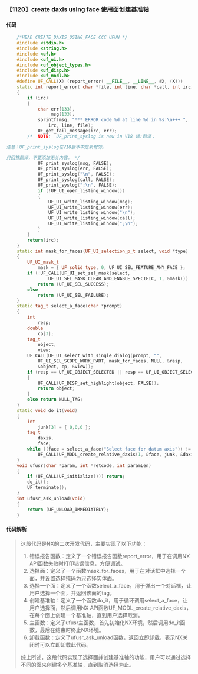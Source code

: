 ### 【1120】create daxis using face 使用面创建基准轴

#### 代码

```cpp
    /*HEAD CREATE_DAXIS_USING_FACE CCC UFUN */  
    #include <stdio.h>  
    #include <string.h>  
    #include <uf.h>  
    #include <uf_ui.h>  
    #include <uf_object_types.h>  
    #include <uf_disp.h>  
    #include <uf_modl.h>  
    #define UF_CALL(X) (report_error( __FILE__, __LINE__, #X, (X)))  
    static int report_error( char *file, int line, char *call, int irc)  
    {  
        if (irc)  
        {  
            char err[133],  
                 msg[133];  
            sprintf(msg, "*** ERROR code %d at line %d in %s:\n+++ ",  
                irc, line, file);  
            UF_get_fail_message(irc, err);  
        /*  NOTE:  UF_print_syslog is new in V18 译:翻译：

注意：UF_print_syslog在V18版本中是新增的。

只回答翻译，不要添加无关内容。 */  
            UF_print_syslog(msg, FALSE);  
            UF_print_syslog(err, FALSE);  
            UF_print_syslog("\n", FALSE);  
            UF_print_syslog(call, FALSE);  
            UF_print_syslog(";\n", FALSE);  
            if (!UF_UI_open_listing_window())  
            {  
                UF_UI_write_listing_window(msg);  
                UF_UI_write_listing_window(err);  
                UF_UI_write_listing_window("\n");  
                UF_UI_write_listing_window(call);  
                UF_UI_write_listing_window(";\n");  
            }  
        }  
        return(irc);  
    }  
    static int mask_for_faces(UF_UI_selection_p_t select, void *type)  
    {  
        UF_UI_mask_t  
            mask = { UF_solid_type, 0, UF_UI_SEL_FEATURE_ANY_FACE };  
        if (!UF_CALL(UF_UI_set_sel_mask(select,  
                UF_UI_SEL_MASK_CLEAR_AND_ENABLE_SPECIFIC, 1, &mask)))  
            return (UF_UI_SEL_SUCCESS);  
        else  
            return (UF_UI_SEL_FAILURE);  
    }  
    static tag_t select_a_face(char *prompt)  
    {  
        int  
            resp;  
        double  
            cp[3];  
        tag_t  
            object,  
            view;  
        UF_CALL(UF_UI_select_with_single_dialog(prompt, "",  
            UF_UI_SEL_SCOPE_WORK_PART, mask_for_faces, NULL, &resp,  
            &object, cp, &view));  
        if (resp == UF_UI_OBJECT_SELECTED || resp == UF_UI_OBJECT_SELECTED_BY_NAME)  
        {  
            UF_CALL(UF_DISP_set_highlight(object, FALSE));  
            return object;  
        }  
        else return NULL_TAG;  
    }  
    static void do_it(void)  
    {  
        int  
            junk[3] = { 0,0,0 };  
        tag_t  
            daxis,  
            face;  
        while ((face = select_a_face("Select face for datum axis")) != NULL_TAG)  
            UF_CALL(UF_MODL_create_relative_daxis(1, &face, junk, &daxis));  
    }  
    void ufusr(char *param, int *retcode, int paramLen)  
    {  
        if (UF_CALL(UF_initialize())) return;  
        do_it();  
        UF_terminate();  
    }  
    int ufusr_ask_unload(void)  
    {  
        return (UF_UNLOAD_IMMEDIATELY);  
    }

```

#### 代码解析

> 这段代码是NX的二次开发代码，主要实现了以下功能：
>
> 1. 错误报告函数：定义了一个错误报告函数report_error，用于在调用NX API函数失败时打印错误信息，方便调试。
> 2. 选择面：定义了一个函数mask_for_faces，用于在对话框中选择一个面，并设置选择掩码为只选择实体面。
> 3. 选择一个面：定义了一个函数select_a_face，用于弹出一个对话框，让用户选择一个面，并返回该面的tag。
> 4. 创建基准轴：定义了一个函数do_it，用于循环调用select_a_face，让用户选择面，然后调用NX API函数UF_MODL_create_relative_daxis，在每个面上创建一个基准轴，直到用户选择取消。
> 5. 主函数：定义了ufusr主函数，首先初始化NX环境，然后调用do_it函数，最后在结束时终止NX环境。
> 6. 卸载函数：定义了ufusr_ask_unload函数，返回立即卸载，表示NX关闭时可以立即卸载此代码。
>
> 综上所述，这段代码实现了选择面并创建基准轴的功能，用户可以通过选择不同的面来创建多个基准轴，直到取消选择为止。
>
